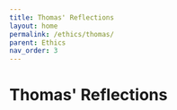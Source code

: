 ```yaml
---
title: Thomas' Reflections
layout: home
permalink: /ethics/thomas/
parent: Ethics
nav_order: 3
---
```


# Thomas' Reflections
